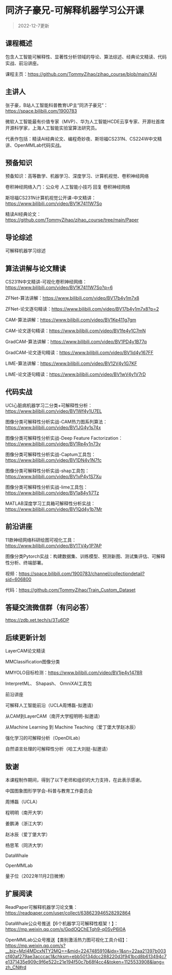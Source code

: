 # 同济子豪兄-可解释机器学习公开课

> 2022-12-7更新

## 课程概述

包含人工智能可解释性、显著性分析领域的导论、算法综述、经典论文精读、代码实战、前沿讲座。 

课程主页：https://github.com/TommyZihao/zihao_course/blob/main/XAI

## 主讲人

张子豪，B站人工智能科普教育UP主“同济子豪兄”：https://space.bilibili.com/1900783

微软人工智能最有价值专家（MVP）、华为人工智能HCDE云享专家、开源社首席开源科学家，上海人工智能实验室算法研究员。

代表作包括：精读AI经典论文、编程奇妙夜、斯坦福CS231N、CS224W中文精讲、OpenMMLab代码实战。

## 预备知识

预备知识：高等数学、机器学习、深度学习、计算机视觉、卷积神经网络

卷积神经网络入门：公众号 人工智能小技巧 回复 卷积神经网络

斯坦福CS231N计算机视觉公开课-中文精讲：https://www.bilibili.com/video/BV1K7411W7So

精读AI经典论文：https://github.com/TommyZihao/zihao_course/tree/main/Paper

## 导论综述

可解释机器学习综述

## 算法讲解与论文精读

CS231N中文精讲-可视化卷积神经网络：https://www.bilibili.com/video/BV1K7411W7So?p=6

ZFNet-算法讲解：https://www.bilibili.com/video/BV17b4y1m7x8

ZFNet-论文逐句精读：https://www.bilibili.com/video/BV17b4y1m7x8?p=2

CAM-算法讲解：https://www.bilibili.com/video/BV1Ke411g7gm

CAM-论文逐句精读：https://www.bilibili.com/video/BV1fe4y1C7mN

GradCAM-算法讲解：https://www.bilibili.com/video/BV1PD4y1B77q

GradCAM-论文逐句精读：https://www.bilibili.com/video/BV1id4y167FF

LIME-算法讲解：https://www.bilibili.com/video/BV12V4y1G7KF

LIME-论文逐句精读：https://www.bilibili.com/video/BV1wV4y1V7rD

## 代码实战

UCI心脏病机器学习二分类+可解释性分析：https://www.bilibili.com/video/BV1Wf4y1U7EL

图像分类可解释性分析实战-CAM热力图系列算法：https://www.bilibili.com/video/BV1JG4y1s74x

图像分类可解释性分析实战-Deep Feature Factorization：https://www.bilibili.com/video/BV1Re4y1n73v

图像分类可解释性分析实战-Captum工具包：https://www.bilibili.com/video/BV1DN4y1N7fc

图像分类可解释性分析实战-shap工具包：https://www.bilibili.com/video/BV1vP4y1S7Xu

图像分类可解释性分析实战-lime工具包：https://www.bilibili.com/video/BV1a84y1i7Tz

MATLAB深度学习工具箱可解释性分析实战：https://www.bilibili.com/video/BV1Qd4y1b7Mr

## 前沿讲座

11款神经网络科研绘图可视化工具：https://www.bilibili.com/video/BV1TV4y1P7AP

图像分类Pytorch实战：构建数据集、训练模型、预测新图、测试集评估、可解释性分析、终端部署。

视频：https://space.bilibili.com/1900783/channel/collectiondetail?sid=606800

代码：https://github.com/TommyZihao/Train_Custom_Dataset

## 答疑交流微信群（有问必答）

https://zdb.xet.tech/s/3Tu6DP

## 后续更新计划

LayerCAM论文精读

MMClassification图像分类

MMYOLO目标检测：https://www.bilibili.com/video/BV1je4y1478R

InterpretML、 Shapash、 OmniXAI工具包

前沿讲座

可解释人工智能前沿（UCLA周博磊-拟邀请）

从CAM到LayerCAM（南开大学程明明-拟邀请）

从Machine Learning 到 Machine Teaching（爱丁堡大学赵冰辰）

强化学习的可解释分析（OpenDILab）

自然语言处理的可解释性分析（哈工大刘挺-拟邀请）

## 致谢

本课程制作期间，得到了以下老师和组织的大力支持，在此表示感谢。

中国图象图形学学会-科普与教育工作委员会

周博磊（UCLA）

程明明（南开大学）

姜鹏涛（浙江大学）

赵冰辰（爱丁堡大学）

杨思苇（同济大学）

DataWhale

OpenMMLab

量子位（2022年11月2日微博）

## 扩展阅读

ReadPaper可解释机器学习论文集：https://readpaper.com/user/collect/638623946528292864

DataWhale公众号推送【6个机器学习可解释性框架！】：https://mp.weixin.qq.com/s/GpdOQChETqh9-q0SvP6I0A

OpenMMLab公众号推送【类别激活热力图可视化工具介绍】：https://mp.weixin.qq.com/s?__biz=MzI4MDcxNTY2MQ==&mid=2247485910&idx=1&sn=22aa21397b003cf40af279ae3acccac1&chksm=ebb50134dcc288220d3f941bcd8b613494c7e1371435e909c9f6e522c21e194f50c7b68f4cc4&token=1125533908&lang=zh_CN#rd

